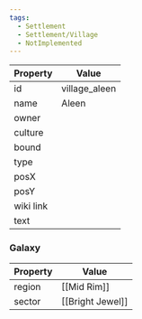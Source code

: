 ```yaml
---
tags:
  - Settlement
  - Settlement/Village
  - NotImplemented
---
```


| Property  | Value         |
| --------- | ------------- |
| id        | village_aleen |
| name      | Aleen         |
| owner     |               |
| culture   |               |
| bound     |               |
| type      |               |
| posX      |               |
| posY      |               |
| wiki link |               |
| text      |               |

### Galaxy
| Property | Value            |
| -------- | ---------------- |
| region   | [[Mid Rim]]      |
| sector   | [[Bright Jewel]] |

